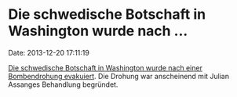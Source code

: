 Die schwedische Botschaft in Washington wurde nach \...
=======================================================

Date: 2013-12-20 17:11:19

[Die schwedische Botschaft in Washington wurde nach einer Bombendrohung
evakuiert](http://www.expressen.se/nyheter/svenska-ambassaden-utrymd-efter-bombhot/).
Die Drohung war anscheinend mit Julian Assanges Behandlung begründet.
